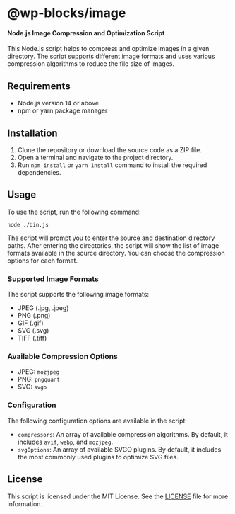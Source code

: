 # @wp-blocks/image
#### Node.js Image Compression and Optimization Script

This Node.js script helps to compress and optimize images in a given directory. The script supports different image formats and uses various compression algorithms to reduce the file size of images.

## Requirements

- Node.js version 14 or above
- npm or yarn package manager

## Installation

1. Clone the repository or download the source code as a ZIP file.
2. Open a terminal and navigate to the project directory.
3. Run `npm install` or `yarn install` command to install the required dependencies.

## Usage

To use the script, run the following command:

```
node ./bin.js
```

The script will prompt you to enter the source and destination directory paths. After entering the directories, the script will show the list of image formats available in the source directory. You can choose the compression options for each format.

### Supported Image Formats

The script supports the following image formats:

- JPEG (.jpg, .jpeg)
- PNG (.png)
- GIF (.gif)
- SVG (.svg)
- TIFF (.tiff)

### Available Compression Options

- JPEG: `mozjpeg`
- PNG: `pngquant`
- SVG: `svgo`

### Configuration

The following configuration options are available in the script:

- `compressors`: An array of available compression algorithms. By default, it includes `avif`, `webp`, and `mozjpeg`.
- `svgOptions`: An array of available SVGO plugins. By default, it includes the most commonly used plugins to optimize SVG files.

## License

This script is licensed under the MIT License. See the [LICENSE](./LICENSE) file for more information.
